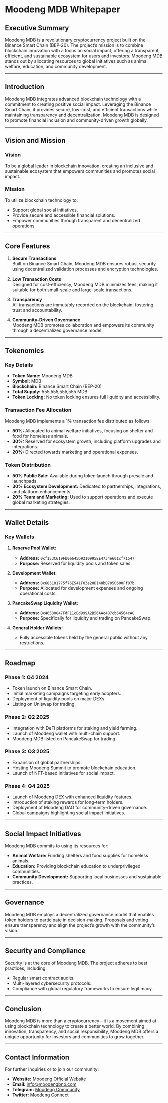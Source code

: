 # Moodeng MDB Whitepaper

## Executive Summary
Moodeng MDB is a revolutionary cryptocurrency project built on the Binance Smart Chain (BEP-20). The project’s mission is to combine blockchain innovation with a focus on social impact, offering a transparent, efficient, and sustainable ecosystem for users and investors. Moodeng MDB stands out by allocating resources to global initiatives such as animal welfare, education, and community development.

---

## Introduction
Moodeng MDB integrates advanced blockchain technology with a commitment to creating positive social impact. Leveraging the Binance Smart Chain, it provides secure, low-cost, and efficient transactions while maintaining transparency and decentralization. Moodeng MDB is designed to promote financial inclusion and community-driven growth globally.

---

## Vision and Mission

### Vision
To be a global leader in blockchain innovation, creating an inclusive and sustainable ecosystem that empowers communities and promotes social impact.

### Mission
To utilize blockchain technology to:
- Support global social initiatives.
- Provide secure and accessible financial solutions.
- Empower communities through transparent and decentralized operations.

---

## Core Features

1. **Secure Transactions**  
   Built on Binance Smart Chain, Moodeng MDB ensures robust security using decentralized validation processes and encryption technologies.

2. **Low Transaction Costs**  
   Designed for cost-efficiency, Moodeng MDB minimizes fees, making it suitable for both small-scale and large-scale transactions.

3. **Transparency**  
   All transactions are immutably recorded on the blockchain, fostering trust and accountability.

4. **Community-Driven Governance**  
   Moodeng MDB promotes collaboration and empowers its community through a decentralized governance model.

---

## Tokenomics

### Key Details
- **Token Name:** Moodeng MDB  
- **Symbol:** MDB  
- **Blockchain:** Binance Smart Chain (BEP-20)  
- **Total Supply:** 555,555,555,555 MDB  
- **Token Locking:** No token locking ensures full liquidity and accessibility.

### Transaction Fee Allocation
Moodeng MDB implements a 1% transaction fee distributed as follows:
- **50%:** Allocated to animal welfare initiatives, focusing on shelter and food for homeless animals.  
- **30%:** Reserved for ecosystem growth, including platform upgrades and integrations.  
- **20%:** Directed towards marketing and operational expenses.

### Token Distribution
- **50% Public Sale:** Available during token launch through presale and launchpads.  
- **30% Ecosystem Development:** Dedicated to partnerships, integrations, and platform enhancements.  
- **20% Team and Marketing:** Used to support operations and execute global marketing strategies.

---

## Wallet Details

### Key Wallets
1. **Reserve Pool Wallet:**  
   - **Address:** `0xf153C619Fb0e645D9310995EE4734e601cf71547`  
   - **Purpose:** Reserved for liquidity pools and token sales.

2. **Development Wallet:**  
   - **Address:** `0x685101775f76E541F03e20D148bB7050600Ff87b`  
   - **Purpose:** Allocated for development expenses and ongoing operational costs.

3. **PancakeSwap Liquidity Wallet:**  
   - **Address:** `0x46530847FdF11cBd999A2B56AAc487cb64564cA8`  
   - **Purpose:** Specifically for liquidity and trading on PancakeSwap.

4. **General Holder Wallets:**  
   - Fully accessible tokens held by the general public without any restrictions.

---

## Roadmap

### Phase 1: Q4 2024
- Token launch on Binance Smart Chain.  
- Initial marketing campaigns targeting early adopters.  
- Deployment of liquidity pools on major DEXs.  
- Listing on Uniswap for trading.

### Phase 2: Q2 2025
- Integration with DeFi platforms for staking and yield farming.  
- Launch of Moodeng wallet with multi-chain support.  
- Moodeng MDB listed on PancakeSwap for trading.

### Phase 3: Q3 2025
- Expansion of global partnerships.  
- Hosting Moodeng Summit to promote blockchain education.  
- Launch of NFT-based initiatives for social impact.

### Phase 4: Q4 2025
- Launch of Moodeng DEX with enhanced liquidity features.  
- Introduction of staking rewards for long-term holders.  
- Deployment of Moodeng DAO for community-driven governance.  
- Global campaigns highlighting social impact initiatives.

---

## Social Impact Initiatives

Moodeng MDB commits to using its resources for:
- **Animal Welfare:** Funding shelters and food supplies for homeless animals.  
- **Education:** Providing blockchain education to underprivileged communities.  
- **Community Development:** Supporting local businesses and sustainable practices.

---

## Governance

Moodeng MDB employs a decentralized governance model that enables token holders to participate in decision-making. Proposals and voting ensure transparency and align the project’s growth with the community’s vision.

---

## Security and Compliance

Security is at the core of Moodeng MDB. The project adheres to best practices, including:
- Regular smart contract audits.  
- Multi-layered cybersecurity protocols.  
- Compliance with global regulatory frameworks to ensure legitimacy.

---

## Conclusion

Moodeng MDB is more than a cryptocurrency—it is a movement aimed at using blockchain technology to create a better world. By combining innovation, transparency, and social responsibility, Moodeng MDB offers a unique opportunity for investors and communities to grow together.

---

## Contact Information

For further inquiries or to join our community:
- **Website:** [Moodeng Official Website](https://www.moodengbnb.com)  
- **Email:** [info@moodengbnb.com](mailto:info@moodengbnb.com)  
- **Telegram:** [Moodeng Community](https://t.me/moodeng_world)  
- **Twitter:** [Moodeng Connect](https://x.com/moodengconnect)
